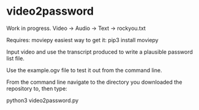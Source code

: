 # video2password

Work in progress.  Video -> Audio -> Text -> rockyou.txt  

Requires: moviepy  easiest way to get it: pip3 install moviepy

Input video and use the transcript produced to write a plausible password list file.

Use the example.ogv file to test it out from the command line.

From the command line navigate to the directory you downloaded the repository to, then type:

python3 video2password.py 
